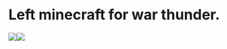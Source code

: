 # Left minecraft for war thunder.

<img src="https://i.imgflip.com/8q1mdr.jpg">![](https://i.imgflip.com/8q1mdr.jpg)
